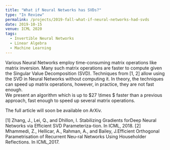 ```yaml
---
title: "What if Neural Networks has SVDs?"
type: "In Review"
permalink: /projects/2019-fall-what-if-neural-networks-had-svds
date: 2019-10-15
venue: ICML 2020
tags:
  - Invertible Neural Networks
  - Linear Algebra
  - Machine Learning
---
```

Various Neural Networks employ time-consuming matrix operations like matrix inversion. 
Many such matrix operations are faster to compute given the Singular Value Decomposition (SVD). 
Techniques from [1, 2] allow using the SVD in Neural Networks without computing it. 
In theory, the techniques can speed up matrix operations, however, in practice, they are not fast enough.  
We present an algorithm which is up to $27 \times $ faster than a previous approach, fast enough to speed up several matrix operations. 

The full article will soon be available on ArXiv.

[1] Zhang, J., Lei, Q., and Dhillon, I. Stabilizing Gradients forDeep Neural Networks via Efficient SVD Parameteriza-tion. In ICML, 2018.
[2] Mhammedi, Z., Hellicar, A., Rahman, A., and Bailey, J.Efficient Orthogonal Parametrisation of Recurrent Neu-ral Networks Using Householder Reflections. In ICML,2017.
